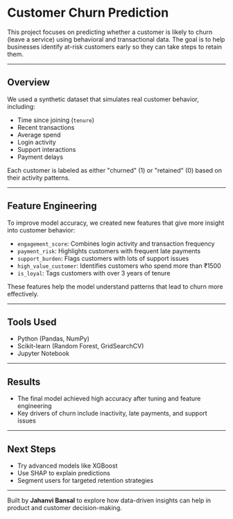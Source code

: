# Customer Churn Prediction

This project focuses on predicting whether a customer is likely to churn (leave a service) using behavioral and transactional data. The goal is to help businesses identify at-risk customers early so they can take steps to retain them.

---

## Overview

We used a synthetic dataset that simulates real customer behavior, including:

- Time since joining (`tenure`)
- Recent transactions
- Average spend
- Login activity
- Support interactions
- Payment delays

Each customer is labeled as either "churned" (1) or "retained" (0) based on their activity patterns.

---

## Feature Engineering

To improve model accuracy, we created new features that give more insight into customer behavior:

- `engagement_score`: Combines login activity and transaction frequency  
- `payment_risk`: Highlights customers with frequent late payments  
- `support_burden`: Flags customers with lots of support issues  
- `high_value_customer`: Identifies customers who spend more than ₹1500  
- `is_loyal`: Tags customers with over 3 years of tenure  

These features help the model understand patterns that lead to churn more effectively.

---

## Tools Used

- Python (Pandas, NumPy)
- Scikit-learn (Random Forest, GridSearchCV)
- Jupyter Notebook

---

## Results

- The final model achieved high accuracy after tuning and feature engineering  
- Key drivers of churn include inactivity, late payments, and support issues

---

## Next Steps

- Try advanced models like XGBoost  
- Use SHAP to explain predictions  
- Segment users for targeted retention strategies

---

Built by **Jahanvi Bansal** to explore how data-driven insights can help in product and customer decision-making.
